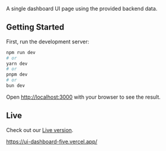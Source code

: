 
A single dashboard UI page using the provided backend data.
## Getting Started

First, run the development server:

```bash
npm run dev
# or
yarn dev
# or
pnpm dev
# or
bun dev
```

Open [http://localhost:3000](http://localhost:3000) with your browser to see the result.


## Live

Check out our [Live version](https://ui-dashboard-five.vercel.app/).

https://ui-dashboard-five.vercel.app/
